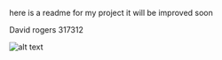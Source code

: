 here is a readme for my project it will be improved soon 

David rogers 317312

![alt text](https://github.com/[username]/[reponame]/blob/[branch]/imaje.png?raw=true)

[username]: h4ppyr0gu3
[reponame]: c_test
[branch]: develop